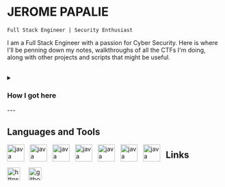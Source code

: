 # JEROME PAPALIE

`Full Stack Engineer | Security Enthusiast`

I am a Full Stack Engineer with a passion for Cyber Security. Here is where I'll be penning down my notes, walkthroughs of all the CTFs I'm doing, along with other projects and scripts that might be useful.
<br/><br/>

<details>
	<summary><h3>How I got here</h3></summary>
	I started my career as a drafter at a small engineering company. We all had to play different roles, and I learned to write code for automating things really quickly. I realised I quite liked writing code, and started looking for a way into the coding industry. I got into my first tech company as a technical writer. Interacting with all the developers, I learnt to write clean code, test cases, and automate whatever I could, until eventually I got some frontend developer gigs at different advertising agencies. A few years on, I was rehired by my first tech company, had picked up skills as a full stack engineer and a user experience designer, and was looking at pursuing a long held passion of mine. Cybersecurity.
	<br/><br/>
	I am currently pursuing my OSCP certification, and have been working on as many CTF boxes as I can through Hack The Box. I'm also documenting all my notes, thoughts, and writeups on gitbook.
</details>
---

## Languages and Tools

<img align="left" alt="java" width="40px" style="padding-right:10px" src="https://cdn.jsdelivr.net/gh/devicons/devicon@latest/icons/typescript/typescript-original.svg" /><img align="left" alt="java" width="40px" style="padding-right:10px" src="https://cdn.jsdelivr.net/gh/devicons/devicon@latest/icons/mongodb/mongodb-original.svg" /><img align="left" alt="java" width="40px" style="padding-right:10px" src="https://cdn.jsdelivr.net/gh/devicons/devicon@latest/icons/react/react-original.svg" /><img align="left" alt="java" width="40px" style="padding-right:10px" src="https://cdn.jsdelivr.net/gh/devicons/devicon@latest/icons/nodejs/nodejs-plain.svg" /><img align="left" alt="java" width="40px" style="padding-right:10px" src="https://cdn.jsdelivr.net/gh/devicons/devicon@latest/icons/java/java-original.svg" /><img align="left" alt="java" width="40px" style="padding-right:10px" src="https://cdn.jsdelivr.net/gh/devicons/devicon@latest/icons/python/python-original.svg" /><img align="left" alt="java" width="40px" style="padding-right:10px" src="https://cdn.jsdelivr.net/gh/devicons/devicon@latest/icons/bash/bash-original.svg" />

## Links

<a href="https://linkedin.com/in/https://www.linkedin.com/in/jeromepapalie/" target="blank"><img align="left" style="margin-right:20px" src="https://raw.githubusercontent.com/rahuldkjain/github-profile-readme-generator/master/src/images/icons/Social/linked-in-alt.svg" alt="https://www.linkedin.com/in/jeromepapalie/" width="30" /></a><a href="https://pentest-grimoire.gitbook.io/pentest-grimoire/" target="blank"><img align="left" style="margin-right:20px" src="https://cdn.jsdelivr.net/gh/devicons/devicon@latest/icons/gitbook/gitbook-original.svg" alt="gitbook" width="30" /></a>
